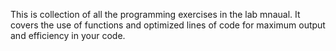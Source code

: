 This is collection of all the programming exercises in the lab mnaual. It covers the use of functions and optimized lines of code for maximum output and efficiency in your code.